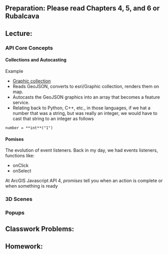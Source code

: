 ## Preparation: Please read Chapters 4, 5, and 6 or Rubalcava

## Lecture:
### API Core Concepts

#### Collections and Autocasting
Example
- [Graphic collection](https://developers.arcgis.com/javascript/latest/sample-code/layers-featurelayer-collection/index.html)
- Reads GeoJSON, converts to esri/Graphic collection, renders them on map.
- Autocasts the GeoJSON graphics into an array that becomes a feature service.
- Relating back to Python, C++, etc., in those languages, if we hat a number that was a string, but was really an integer, we would have to cast that string to an integer as follows
```
number = **int**("1")
```

#### Pomises
The evolution of event listeners.
Back in my day, we had events listeners, functions like:
- onClick
- onSelect

At ArcGIS Javascript API 4, *promises* tell you when an action is complete or when something is ready

### 3D Scenes


### Popups


## Classwork Problems:


## Homework:

